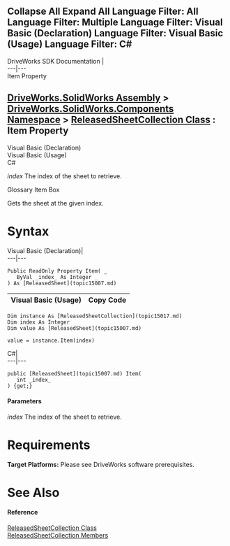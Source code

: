 Collapse All Expand All Language Filter: All  Language Filter: Multiple  Language Filter: Visual Basic (Declaration) Language Filter: Visual Basic (Usage) Language Filter: C#  
---  
DriveWorks SDK Documentation  |   
---|---  
Item Property   
  
[DriveWorks.SolidWorks Assembly](topic13342.md) > [DriveWorks.SolidWorks.Components Namespace](topic13925.md) > [ReleasedSheetCollection Class](topic15017.md) : Item Property  
---  
  
Visual Basic (Declaration)    
Visual Basic (Usage)    
C# 

_index_
    The index of the sheet to retrieve.

Glossary Item Box

Gets the sheet at the given index. 

# Syntax

Visual Basic (Declaration)|   
---|---  
      
    
    Public ReadOnly Property Item( _
       ByVal _index_ As Integer _
    ) As [ReleasedSheet](topic15007.md)  
  
Visual Basic (Usage)| Copy Code  
---|---  
      
    
    Dim instance As [ReleasedSheetCollection](topic15017.md)
    Dim index As Integer
    Dim value As [ReleasedSheet](topic15007.md)
     
    value = instance.Item(index)  
  
C#|   
---|---  
      
    
    public [ReleasedSheet](topic15007.md) Item( 
       int _index_
    ) {get;}  
  
#### Parameters

 _index_
    The index of the sheet to retrieve.

# Requirements

**Target Platforms:** Please see DriveWorks software prerequisites.

# See Also

#### Reference

[ReleasedSheetCollection Class](topic15017.md)   
[ReleasedSheetCollection Members](topic15018.md)


